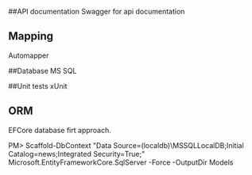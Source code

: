 ##API documentation
Swagger for api documentation

## Mapping
Automapper

##Database
MS SQL

##Unit tests
xUnit

## ORM
EFCore database firt approach.

PM> Scaffold-DbContext "Data Source=(localdb)\MSSQLLocalDB;Initial Catalog=news;Integrated Security=True;" Microsoft.EntityFrameworkCore.SqlServer -Force  -OutputDir Models 